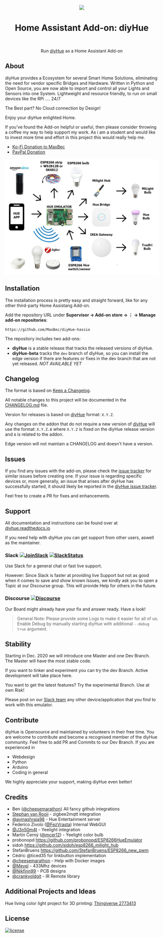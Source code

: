 <div align="center">
<img src="https://github.com/MaxBec/hassio-diyHue/blob/master/diyhue/logo.png">
<h1>Home Assistant Add-on: diyHue</h1>
<br>
<p>Run <a href="https://diyhue.org">diyHue</a> as a Home Assistant Add-on</p>
</div>

## About

diyHue provides a Ecosystem for several Smart Home Solutions, eliminating the need for vendor specific Bridges and Hardware. Written in Python and Open Source, you are now able to import and control all your Lights and Sensors into one System. Lightweight and resource friendly, to run on small
devices like the RPi .... 24/7

The Best part? No Cloud connection by Design!

Enjoy your diyHue enlighted Home.

If you've found the Add-on helpful or useful, then please consider throwing a coffee my way to help support my work. As i am a student and would like to invest more time and effort in this project this would really help me.

-    [Ko-Fi Donation to MaxBec](https://ko-fi.com/C0C01XTXB)
-    [PayPal Donation](https://www.paypal.com/donate?hosted_button_id=S95PWMZ3S6WJU)

![diyHue ecosystem][img-ecosystem]

## Installation

The installation process is pretty easy and straight forward, like for any other third-party Home Assistang Add-on.

Add the repository URL under **Supervisor → Add-on store → ⋮ → Manage add-on repositories**:

    https://github.com/MaxBec/diyHue-hassio

The repository includes two add-ons:

-    **diyHue** is a stable release that tracks the released versions of diyHue.
-    **diyHue-beta** tracks the `dev` branch of diyHue, so you can install the edge version if there are features or fixes in the dev branch that are not yet released. _NOT AVAILABLE YET_

## Changelog

The format is based on [Keep a Changelog](http://keepachangelog.com/en/1.0.0/).

All notable changes to this project will be documented in the [CHANGELOG.md][changelog] file.

Version for releases is based on [diyHue](https://github.com/diyhue/diyHue) format: `X.Y.Z`.

Any changes on the addon that do not require a new version of [diyHue](https://github.com/diyhue/diyHue) will use the format: `X.Y.Z.A` where `X.Y.Z` is fixed on the diyHue release version and `A` is related to the addon.

Edge version will not maintain a CHANGELOG and doesn't have a version.

## Issues

If you find any issues with the add-on, please check the [issue tracker](https://github.com/MaxBec/hassio-diyHue/issues) for similar issues before creating one. If your issue is regarding specific devices or, more generally, an issue that arises after diyHue has successfully started, it should
likely be reported in the [diyHue issue tracker](https://github.com/diyhue/diyHue/issues).

Feel free to create a PR for fixes and enhancements.

## Support

All documentation and instructions can be found over at [diyhue.readthedocs.io](https://diyhue.readthedocs.io/)

If you need help with diyHue you can get support from other users, aswell as the maintainer.

### Slack [![JoinSlack](https://img.shields.io/badge/Join%20us-on%20Slack-green.svg)](https://join.slack.com/t/diyhue/shared_invite/enQtNzAwNDE1NDY2MzQxLTljNGMwZmE0OWRhNDIwM2FjOGM1ZTcxNjNmYjc5ZmE3MjZlNmNjMmUzYmRkZjhhOGNjOTc4NzA0MGVkYzE2NWM) [![SlackStatus](https://slackinvite.squishedmooo.com/badge.svg?colorB=8ebc06)](https://slackinvite.squishedmooo.com/)

Use Slack for a general chat or fast live support.

However: Since Slack is faster at providing live Support but not as good when it comes to save and show known Issues, we kindly ask you to open a Topic at our Discourse group. This will provide Help for others in the future.

### Discourse [![Discourse](https://img.shields.io/discourse/users?server=https%3A%2F%2Fdiyhue.discourse.group)](https://diyhue.discourse.group)

Our Board might already have your fix and answer ready. Have a look!

> General Note: Please provide some Logs to make it easier for all of us. Enable Debug by manually starting diyHue with additional `--debug true` argument.

## Stability

Starting in Dec. 2020 we will introduce one Master and one Dev Branch. The Master will have the most stable code.

If you want to tinker and experiment you can try the dev Branch. Active development will take place here.

You want to get the latest features? Try the experimental Branch. Use at own Risk!

<!-- All the lights in my house are controlled by this solution so the stability is very important to me as there is no turning back to classic illumination (all switches were replaced with Ikea Trådfri Remotes and holes covered). However, I don't use all the functions, so I'm unable to perform full tests on every change. What I do currently use is Deconz with all Trådfri devices (lights + sensors), Xiaomi Motion Sensor, native ESP8266 bulbs, ESP8266 + WS2812B strips, and Xiaomi YeeLight color bulbs. -->

Please post on our [Slack team](https://slackinvite.squishedmooo.com/) any other device/application that you find to work with this emulator.

<!-- [![Youtube Demo](https://img.youtube.com/vi/c6MsG3oIehY/0.jpg)](https://www.youtube.com/watch?v=c6MsG3oIehY)


<!-- ## qtHue

<!-- You also may want to see my new project [qtHue](https://github.com/mariusmotea/qtHue) that provides a simple user interface for controlling the lights.
![qtHue](https://github.com/mariusmotea/qtHue/blob/master/Screenshot.png?raw=true) -->

## Contribute

diyHue is Opensource and maintained by volunteers in their free time. You are welcome to contribute and become a recognised member of the diyHue community. Feel free to add PR and Commits to our Dev Branch. If you are experienced in

-    Webdesign
-    Python
-    Arduino
-    Coding in general

We highly appreciate your support, making diyHue even better!

## Credits

-    Ben ([@cheesemarathon](https://github.com/cheesemarathon)) All fancy github integrations
-    [Stephan van Rooij](https://github.com/svrooij) - zigbee2mqtt integration
-    [@avinashraja98](https://github.com/avinashraja98) - Hue Entertainment server
-    Federico Zivolo ([@FezVrasta](https://github.com/FezVrasta)) Internal WebGUI
-    [@J3n50m4t](https://github.com/J3n50m4t) - Yeelight integration
-    Martin Černý ([@mcer12](https://github.com/mcer12)) - Yeelight color bulb
-    probonopd https://github.com/probonopd/ESP8266HueEmulator
-    sidoh https://github.com/sidoh/esp8266_milight_hub
-    StefanBruens https://github.com/StefanBruens/ESP8266_new_pwm
-    Cédric @ticed35 for linkbutton implementation
-    [@cheesemarathon](https://github.com/cheesemarathon) - Help with Docker images
-    [@Mevel](https://github.com/Mevel) - 433Mhz devices
-    [@Nikfinn99](https://github.com/Nikfinn99) - PCB designs
-    [@crankyoldgit](https://github.com/crankyoldgit) - IR Remote library

## Additional Projects and Ideas

Hue living color light project for 3D printing: [Thingiverse 2773413](https://www.thingiverse.com/thing:2773413)

## License

[![license](https://img.shields.io/badge/license-GPLv3%2FApache%202.0%2FCC%20BY--SA%204.0-blue.svg)](https://github.com/diyhue/diyHue/blob/master/LICENSE.md)

[changelog]: https://github.com/MaxBec/hassio-diyHue/blob/master/diyhue/CHANGELOG.md
[img-ecosystem]: https://raw.githubusercontent.com/diyhue/diyhue.github.io/master/assets/images/hue-map.png
